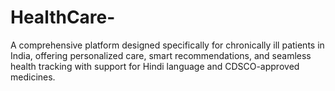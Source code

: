 # HealthCare-
A comprehensive platform designed specifically for chronically ill patients in India, offering personalized care, smart recommendations, and seamless health tracking with support for Hindi language and CDSCO-approved medicines.
